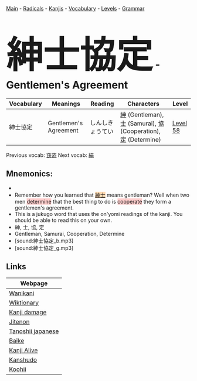 <style> bigfont {font-size: 100px}</style>
[Main](../README.md) -
[Radicals](../radicals.md) -
[Kanjis](../kanjis.md) -
[Vocabulary](../vocabulary.md) -
[Levels](../levels.md) -
[Grammar](../grammar.md)
# <bigfont> 紳士協定</bigfont> - Gentlemen's Agreement 

| Vocabulary | Meanings | Reading | Characters | Level |
| --- | --- | --- | --- | --- |
| 紳士協定 | Gentlemen's Agreement | しんしきょうてい |  [紳](../kanjis/紳.md) (Gentleman), [士](../kanjis/士.md) (Samurai), [協](../kanjis/協.md) (Cooperation), [定](../kanjis/定.md) (Determine) | [Level 58](../levels/wk_level58.md) |

Previous vocab: [窃盗](窃盗.md) Next vocab: [絹](絹.md) 

## Mnemonics:

* 
* Remember how you learned that <span style="background-color:#fed8b1"> [紳士](https://jisho.org/search/紳士)</span> means gentleman? Well when two men <span style="background-color:#ffcccb"> determine</span> that the best thing to do is <span style="background-color:#ffcccb"> cooperate</span> they form a gentlemen's agreement.
* This is a jukugo word that uses the on'yomi readings of the kanji. You should be able to read this on your own.
* 紳, 士, 協, 定
* Gentleman, Samurai, Cooperation, Determine
* [sound:紳士協定_b.mp3]
* [sound:紳士協定_g.mp3]


## Links 

| Webpage |
| --- |
| [Wanikani          ](https://www.wanikani.com/kanji/紳士協定) |
| [Wiktionary        ](https://en.wiktionary.org/wiki/紳士協定) |
| [Kanji damage      ](http://www.kanjidamage.com/kanji/search?utf8=✓&q=紳士協定) |
| [Jitenon           ](https://jitenon.com/kanji/紳士協定) |
| [Tanoshii japanese ](https://www.tanoshiijapanese.com/dictionary/kanji.cfm?k=紳士協定) |
| [Baike             ](https://baike.baidu.com/item/紳士協定) |
| [Kanji Alive       ](https://app.kanjialive.com/紳士協定) |
| [Kanshudo          ](https://www.kanshudo.com/searchmn?q=紳士協定) |
| [Koohii            ](https://kanji.koohii.com/study/kanji/紳士協定) |
